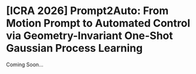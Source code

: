 # [ICRA 2026] Prompt2Auto: From Motion Prompt to Automated Control via Geometry-Invariant One-Shot Gaussian Process Learning

Coming Soon...
